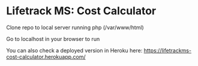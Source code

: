 # Lifetrack MS: Cost Calculator

Clone repo to local server running php (/var/www/html)

Go to localhost in your browser to run

You can also check a deployed version in Heroku here:
https://lifetrackms-cost-calculator.herokuapp.com/
